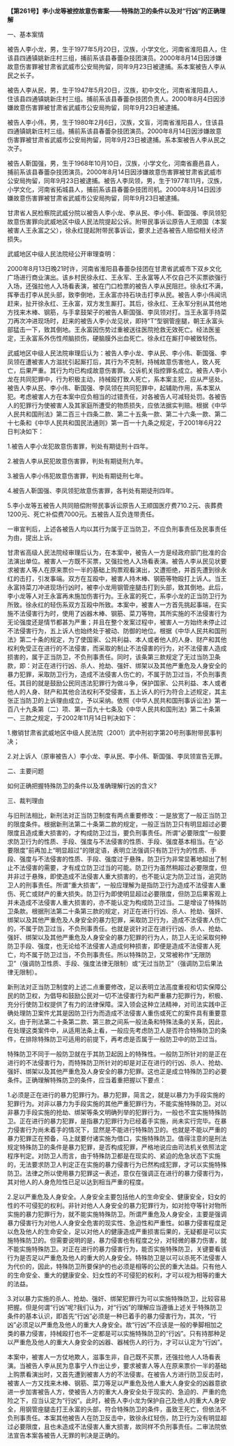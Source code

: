 **【第261号】李小龙等被控故意伤害案——特殊防卫的条件以及对“行凶”的正确理解**

一、基本案情

被告人李小龙，男，生于1977年5月20日，汉族，小学文化，河南省淮阳县人，住该县四通镇姚新庄村三组，捕前系该县春蕾杂技团演员。2000年8月14日因涉嫌故意伤害罪被甘肃省武威市公安局拘留，同年9月23日被逮捕。系本案被告人李从民之长子。

被告人李从民，男，生于1947年5月20日，汉族，初中文化，河南省淮阳县人，住该县四通镇姚新庄村三组。捕前系该县春蕾杂技团负责人。2000年8月4日因涉嫌故意伤害罪被甘肃省武威市公安局拘留，同年9月23日被逮捕。

被告人李小伟，男，生于1980年2月6日，汉族，文盲，河南省淮阳县人，住该县四通镇姚新庄村三组。捕前系该县春蕾杂技团演员。2000年8月14日因涉嫌故意伤害罪被甘肃省武威市公安局拘留，同年9月23日被逮捕。系本案被告人李从民之次子。

被告人靳国强，男，生于1968年10月10日，汉族，小学文化，河南省鹿邑县人，捕前系该县春蕾杂技团演员。2000年8月14日因涉嫌故意伤害罪被甘肃省武威市公安局拘留，同年9月23日被逮捕。被告人李凤领，男，生于1977年11月，汉族，小学文化，河南省拓城县人，捕前系该县春蕾杂技团司机。2000年8月14日因涉嫌故意伤害罪被甘肃省武威市公安局拘留，同年9月23日被逮捕。

甘肃省人民检察院武威分院以被告人李小龙、李从民、李小伟、靳国强、李凤领犯故意伤害罪向武威地区中级人民法院提起公诉。附带民事诉讼原告人王顺国（本案被害人王永富之父），徐永红提起附带民事诉讼，要求上述各被告人赔偿相关经济损失。

武威地区中级人民法院经公开审理查明：

2000年8月13日晚21时许，河南省淮阳县春蕾杂技团在甘肃省武威市下双乡文化广场进行商业演出。该乡村民徐永红、王永军、王永富等人不仅自己不买票欲强行入场，还强拉他人入场看表演，被在门口检票的被告人李从民阻拦。徐永红不满，挥拳击打李从民头部，致李倒地，王永富亦持石块击打李从民。被告人李小伟闻讯赶来，扯开徐永红、王永富，双方发生厮打。其后，徐永红、王永军分别从其他地方找来木棒、钢筋，与手拿鼓架子的被告人靳国强、李凤领对打。当王永富手持菜刀再次冲进现场时，赶来的被告人李小龙见状，即持“T”型钢管座腿，朝王永富头部猛击一下，致其倒地。王永富因伤势过重被送往医院抢救无效死亡。经法医鉴定，王永富系外伤性颅脑损伤，硬脑膜外出血死亡。徐永红在厮打中被致轻伤。

武威地区中级人民法院审理后认为：被告人李小龙、李从民、李小伟、靳国强、李凤领在遭被害人方滋扰引起厮打后，其行为不克制，持械故意伤害他人，致人死亡，后果严重。其行为均已构成故意伤害罪。公诉机关指控罪名成立。被告人李小龙在共同犯罪中，行为积极主动，持械殴打致人死亡，系本案主犯，应从严惩处。被告人李从民、李小伟、靳国强、李凤领在共同犯罪中，起辅助作用，系本案从犯。考虑被害人方在本案中应负相当的过错责任，对各被告人可减轻处罚。各被告人的犯罪行为使被害人及其家庭所遭受的物质损失，应依法据实判赔。根据《中华人民共和国刑法》第二百三十四条二款、第二十五条一款、第二十六条一款、第二十七条和《中华人民共和国民法通则》第一百一十九条之规定，于2001年6月22日判决如下：

1.被告人李小龙犯故意伤害罪，判处有期徒刑十四年。

2.被告人李从民犯故意伤害罪，判处有期徒刑九年。

3.被告人李小伟犯故意伤害罪，判处有期徒刑七年。

4.被告人靳国强、李凤领犯故意伤害罪，各判处有期徒刑四年。

5.李小龙等五被告人共同赔偿附带民事诉讼原告人王顺国医疗费710.2元、丧葬费1200元、死亡补偿费7000元。五被告人互负连带责任。

一审宣判后，上述各被告人均以其行为属于正当防卫，不应负刑事责任及民事责任为由，提出上诉。

甘肃省高级人民法院经审理后认为，在本案中，被告人一方是经政府部门批准的合法演出单位。被害人一方既不买票，又强拉他人入场看表演。被告人李从民见状要求被害人等人在原来票价一半的基础上购票观看演出，又遭拒绝，并首先遭到徐永红的击打，引发事端。双方在互殴中，被害人持木棒、钢筋等物殴打上诉人。当王永富持菜刀冲进现场行凶时，被李小龙用钢管座腿击打到头部，致其倒地。此后，李小龙等人对王永富再未施加伤害行为。王永富的死亡，系李小龙的正当防卫行为所致。徐永红的轻伤系双方互殴中所致。本案中，被害人一方首先挑起事端，在实施不法侵害行为时，使用了凶器木棒、钢筋、菜刀等物，其所实施的不法侵害行为无论强度还是情节都甚为严重；并且在整个发案过程中，被害人一方始终未停止过不法侵害行为，五上诉人也始终处于被动、防御的地位。根据《中华人民共和国刑法》第二十条的规定，为了使国家、公共利益、本人或者他人的人身、财产和其他权利免受正在进行的不法侵害，而采取的制止不法侵害的行为，对不法侵害人造成损害的，属于正当防卫，不负刑事责任。同时，该条第三款规定了无过当防卫条款，即：对正在进行行凶、杀人、抢劫、强奸、绑架以及其他严重危及人身安全的暴力犯罪，采取防卫行为，造成不法侵害人伤亡的，不属于防卫过当，不负刑事责任。其目的就是鼓励公民同违法犯罪行为做斗争，保护国家、公共利益、本人或者他人的人身、财产和其他合法权利不受侵害，五上诉人的行为符合上述规定，其主张正当防卫的上诉理由成立，予以采纳。依照《中华人民共和国刑事诉讼法》第一百八十九条第（二）项、第一百九十七条及《中华人民共和国刑法》第二十条第一、三款之规定，于2002年11月14日判决如下：

1.撤销甘肃省武威地区中级人民法院（2001）武中刑初字第20号刑事附带民事判决；

2.对上诉人（原审被告人）李小龙、李从民、李小伟、靳国强、李凤领宣告无罪。

二、主要问题

如何正确把握特殊防卫的条件以及准确理解行凶的含义?

三、裁判理由

与旧刑法相比，新刑法对正当防卫制度有两点重要修改：一是放宽了一般正当防卫的限度条件。根据新刑法第二十条第二款的规定，一般正当防卫只有明显超过必要限度且造成重大损害的，才构成防卫过当，要负刑事责任。所谓“必要限度”一般要求防卫行为的性质、手段、强度与不法侵害的性质、手段、强度基本相当。在“必要限度”前再加上“明显超过”的限定语，表明立法强调只有防卫行为的性质、手段、强度与不法侵害的性质、手段、强度过于悬殊，防卫行为非常显著地超出了制止不法侵害的需要，才有成立防卫过当的可能。防卫行为虽然稍超过必要限度，但并非过于悬殊，即使造成不法侵害人重大损害的，也不能认定为防卫过当，追究防卫人的刑事责任。所谓“重大损害”，一般应理解为是指防卫行为造成不法侵害人重伤、死亡或财产的重大损失。防卫行为即使明显超过必要限度，但防卫后果客观上并未造成不法侵害人重大损害的，亦不能认定为构成防卫过当。二是增设了特殊防卫条款。根据刑法第二十条第三款的规定，对正在进行行凶、杀人、抢劫、强奸、绑架以及其他严重危及人身安全的暴力犯罪，采取防卫行为，造成不法侵害人伤亡的，不属于防卫过当，不负刑事责任。也就是说针对正在进行行凶、杀人、抢劫、强奸、绑架以及其他严重危及人身安全的暴力犯罪的行为人，防卫人无论采取何种防卫手段、强度，也无论给不法侵害人造成何种损害，即便是造成不法侵害人死亡，均不属于防卫过当，不负刑事责任。所以特殊防卫，又常被称作“无限防卫”（强调防卫性质、手段、强度法律无限制）或“无过当防卫”（强调防卫后果法律无限制）。

新刑法对正当防卫制度的上述二点重要修改，足以表明立法高度重视和切实保障公民的防卫权，为倡导和鼓励公民对一切不法侵害行为和严重暴力犯罪行为，积极、充分行使防卫权提供了有力的法律保障。深入领会这种立法精神，对司法实践中正确处理防卫案件尤其是因防卫行为而造成不法侵害人重伤或死亡的案件具有重要意义。由于刑法第二十条第二款、第三款之间系一般法条和特殊法条的关系，因此，在处理这类案件中，从适用法条上看，一般应先考虑防卫人是否符合特殊防卫的条件，在排除特殊防卫可适用的前提下，再考虑是否属于一般防卫中的防卫过当。

特殊防卫不同于一般防卫就在于其防卫起因上的特殊性。一般防卫所针对的是正在进行的不法侵害行为，而特殊防卫所针对的却是对正在进行的行凶、杀人、抢劫、强奸、绑架以及其他严重危及人身安全的暴力犯罪。这也正是成立特殊防卫的必要条件。正确理解特殊防卫的条件，应当着重把握以下要点：

1.必须是正在进行的暴力犯罪行为。暴力犯罪，简言之，就是以暴力为手段实施的犯罪行为。对非以暴力为手段实施的其他严重犯罪行为，不能实施特殊防卫。对以非暴力手段实施的抢劫、绑架等条文明确列举的犯罪行为，一般也不宜实施特殊防卫。正在进行的暴力犯罪，是指暴力犯罪行为已经着手实施，尚未实行完毕。在暴力侵害行为尚未着手的情况下，显然是不能进行特殊防卫的。也就是不能以严重的暴力犯罪正在预备，马上就要付诸实施为借口，实施特殊防卫。值得注意的是刑法规定特殊防卫的条件是暴力犯罪，是否构成犯罪，严格地说应由司法机关依照法定程序判定。对防卫人而言，由于特殊防卫都是在现实的、紧迫的危急状态下实施的，无法要求防卫人判定正在实施的暴力侵害行为已然构成犯罪，才可以实施特殊防卫。法律之所以使用暴力犯罪这一表述，意仅在强调正在进行的暴力侵害行为，其对他人的人身危险性已足以达到相当严重的程度。

2.足以严重危及人身安全。人身安全主要包括他人的生命安全、健康安全，妇女的性的不可侵犯的权利。非针对他人人身安全的暴力犯罪行为，如对抢夺等针对物所实施的暴力犯罪行为，就不能实施特殊防卫。所谓严重危及人身安全，主要是强调暴力侵害行为对他人人身安全危害的现实性、急迫性和严重性。如暴力侵害程度足以危及他人的生命安全，足以对他人的健康造成严重损害后果的，无疑都是可以实施特殊防卫的。但需要说明的是，暴力侵害也有程度之分，对轻微的暴力伤害，就不能实施特殊防卫。对正在进行的暴力侵害行为，能否实施特殊防卫，关键要看该行为是否足以严重危及他人的重大的人身安全。特殊防卫是以可以杀死不法侵害人为代价的，因此，特殊防卫所要保护的也必须是相等的公民的重大法益。只有他人的生命安全、重大的健康安全、妇女性的不可侵犯的权利，才可以视为相等的重大的法益。

3.对以暴力实施的杀人、抢劫、强奸、绑架犯罪行为可以实施特殊防卫，比较容易把握。但是何谓“行凶”呢?我们认为，对“行凶”的理解应当遵循上述关于特殊防卫条件的基本认识，即首先“行凶”必须是一种已着手的暴力侵害行为，其次，“行凶”必须足以严重危及他人的重大人身安全。故“行凶”不应该是一般的拳脚相加之类的暴力侵害，持械殴打也不一定都是可以实施特殊防卫的“行凶”。只有持那种足以严重危及他人的重大人身安全的凶器、器械伤人的行为，才可以认定为“行凶”。

本案中，被害人一方仗地欺人，滋事生非，自己既不买票，还强拉他人人场看表演。当被告人李从民为息事宁人作出让步，要求被害人等人在原来票价一半的基础上购票看演出时，又首先遭到被害人方的不法侵害。在被告人方进行防卫反击时，被害人一方又找来木棒、钢筋、菜刀等足以严重危及他人重大人身安全的凶器意欲进一步加害被告人方，使被告人方的重大人身安全处于现实的、急迫的、严重的危险之下，应当认定为“行凶”。此时，被告人李小龙为保护自己及他人的重大人身安全，用钢管座腿击打王永富的头部，符合特殊防卫的条件，虽致王死亡，但依法不负刑事责任。本案其他被告人在防卫反击中，致徐永红轻伤，防卫行为没有明显超过必要限度，且也未造成不法侵害人重大损害，故同样不负刑事责任。二审法院依法宣告本案各被告人无罪的判决是正确的。